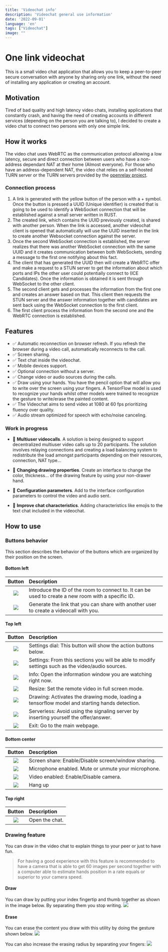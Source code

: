 ```yaml
---
title: 'Videochat info'
description: 'Videochat general use information'
date: '2022-09-01'
language: 'en'
tags: ["Videochat"]
image: ""
---
```


# One link videochat
This is a small video chat application that allows you to keep a peer-to-peer secure conversation with anyone by sharing only one link, without the need of installing any application or creating an account.

## Motivation
Tired of bad quality and high latency video chats, installing applications that constantly crash, and having the need of creating accounts in different services (depending on the person you are talking to), I decided to create a video chat to connect two persons with only one simple link.

## How it works
The video chat uses WebRTC as the communication protocol allowing a low latency, secure and direct connection between users who have a non-address dependant NAT at their home (Almost everyone). For those who have an address-dependent NAT, the video chat relies on a self-hosted TURN server or the TURN servers provided by the [openrelay project](https://www.metered.ca/tools/openrelay/).

### Connection process
1. A link is generated with the yellow button of the person with a + symbol. Once the button is pressed a UUID (Unique identifier) is created that is going to be used to identify a WebSocket connection that will be established against a small server written in RUST.
2. The created link, which contains the UUID previously created, is shared with another person. When the link is accessed, another videochat client is opened that automatically will use the UUID inserted in the link to create another Websocket connection against the server. 
3. Once the second WebSocket connection is established, the server realizes that there was another WebSocket connection with the same UUID and it creates communication between both WebSockets, sending a message to the first one notifying about this fact.
4. The client that has generated the UUID then will create a WebRTC offer and make a request to a STUN server to get the information about which ports and IPs the other user could potentially connect to (ICE Candidates). Once the information is obtained it is sent through WebSocket to the other client.
5. The second client gets and processes the information from the first one and creates an answer based on that. This client then requests the STUN server and the answer information together with candidates are sent back using the WebSocket connection to the first client.
6. The first client process the information from the second one and the WebRTC connection is established.


## Features


- :white_check_mark: Automatic reconnection on browser refresh. If you refresh the browser during a video call, automatically reconnects to the call.
- :white_check_mark: Screen sharing.
- :white_check_mark: Text chat inside the videochat.
- :white_check_mark: Mobile devices support.
- :white_check_mark: Optional connection without a server.
- :white_check_mark: Change video or audio sources during the calls.
- :white_check_mark: Draw using your hands. You have the pencil option that will allow you to write over the screen using your fingers. A TensorFlow model is used to recognize your hands whilst other models were trained to recognize the gesture to write/erase the painted content.
- :white_check_mark: The Videochat aims to send video at 1080 at 60 fps prioritizing fluency over quality.
- :white_check_mark: Audio stream optimized for speech with echo/noise canceling.

### Work in progress
- :construction: **Multiuser videocalls**. A solution is being designed to support decentralized multiuser video calls up to 20 participants. The solution involves relaying connections and creating a load balancing system to redistribute the load amongst participants depending on their resources, connection, NAT type...
- :construction: **Changing drawing properties**. Create an interface to change the color, thickness... of the drawing feature by using your non-drawer hand.
- :construction: **Configuration parameters**. Add to the interface configuration parameters to control the video and audio sent.

- :construction: **Improve chat characteristics**. Adding characteristics like emojis to the text chat included in the videochat.

## How to use

### Buttons behavior
This section describes the behavior of the buttons which are organized by their position on the screen.
#### Bottom left
Button            |  Description
:-------------------------:|:-------------------------
![](/assets/img/blog/videochat-info/2022-09-03-14-36-16.png) |Introduce the ID of the room to connect to. It can be used to create a new room with a specific ID.
![](/assets/img/blog/videochat-info/2022-09-03-14-36-28.png) |Generate the link that you can share with another user to create a videocall with you.

#### Top left
Button            |  Description
:-------------------------:|:-------------------------
![](/assets/img/blog/videochat-info/2022-09-03-14-36-48.png) |Settings dial: This button will show the action buttons below.
![](/assets/img/blog/videochat-info/2022-09-03-14-37-16.png) |Settings: From this sections you will be able to modify settings such as the video/audio sources.
![](/assets/img/blog/videochat-info/2022-09-03-14-37-31.png) |Info: Open the information window you are watching right now.
![](/assets/img/blog/videochat-info/2022-09-03-14-38-02.png) |Resize: Set the remote video in full screen mode.
![](/assets/img/blog/videochat-info/2022-09-03-14-38-18.png) |Drawing: Activates the drawing mode, loading a tensorflow model and starting hands detection.
![](/assets/img/blog/videochat-info/2022-09-03-14-38-28.png) |Serverless: Avoid using the signaling server by inserting yourself the offer/answer.
![](/assets/img/blog/videochat-info/2022-09-03-14-38-36.png) |Exit: Go to the main webpage.

#### Bottom center
Button            |  Description
:-------------------------:|:-------------------------
![](/assets/img/blog/videochat-info/2022-09-03-15-08-18.png) |Screen share: Enable/Disable screen/window sharing.
![](/assets/img/blog/videochat-info/2022-09-03-15-08-42.png) |Microphone enabled. Mute or unmute your microphone.
![](/assets/img/blog/videochat-info/2022-09-03-15-09-06.png) |Video enabled: Enable/Disable camera.
![](/assets/img/blog/videochat-info/2022-09-03-15-10-22.png) |Hang up

#### Top right
Button            |  Description
:-------------------------:|:-------------------------
![](/assets/img/blog/videochat-info/2022-09-03-15-10-06.png) |Open the chat.

### Drawing feature
You can draw in the video chat to explain things to your peer or just to have fun. 
> For having a good experience with this feature is recommended to have a camera that is able to get 60 images per second together with a computer able to estimate hands position in a rate equals or superior to your camera speed. 

#### Draw
You can draw by putting your index fingertip and thumb together as shown in the image below. By separating them you stop writing.
![](/assets/img/blog/videochat-info/2022-09-03-15-25-22.png) 

#### Erase
You can erase the content you draw with this utility by doing the gesture shown below.
![](/assets/img/blog/videochat-info/2022-09-03-15-27-06.png) 

You can also increase the erasing radius by separating your fingers:
![](/assets/img/blog/videochat-info/2022-09-03-15-27-39.png) 